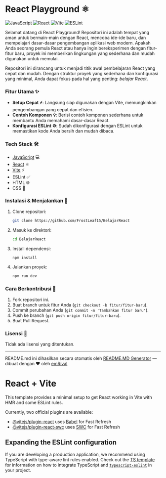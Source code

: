 # React Playground ⚛️

[![JavaScript](https://img.shields.io/badge/JavaScript-%23F7DF1E.svg?style=for-the-badge&logo=javascript&color=%23F7DF1E&style=for-the-badge&style=for-the-badge&style=for-the-badge&style=for-the-badge)](https://www.javascript.com/)  [![React](https://img.shields.io/badge/React-%2320232a.svg?style=for-the-badge&logo=react&logoColor=%2361DAFB)](https://reactjs.org/)  [![Vite](https://img.shields.io/badge/Vite-%23646CFF.svg?style=for-the-badge&logo=vite&logoColor=white)](https://vitejs.dev/) [![ESLint](https://img.shields.io/badge/ESLint-%234A154B.svg?style=for-the-badge&logo=eslint&logoColor=white)](https://eslint.org/)

Selamat datang di React Playground! Repositori ini adalah tempat yang aman untuk bermain-main dengan React, mencoba ide-ide baru, dan mempelajari dasar-dasar pengembangan aplikasi web modern. Apakah Anda seorang pemula React atau hanya ingin bereksperimen dengan fitur-fitur baru, proyek ini memberikan lingkungan yang sederhana dan mudah digunakan untuk memulai.

Repositori ini dirancang untuk menjadi titik awal pembelajaran React yang cepat dan mudah. Dengan struktur proyek yang sederhana dan konfigurasi yang minimal, Anda dapat fokus pada hal yang penting: *belajar React*.

### **Fitur Utama ✨**

*   **Setup Cepat ⚡**: Langsung siap digunakan dengan Vite, memungkinkan pengembangan yang cepat dan efisien.
*   **Contoh Komponen 💡**: Berisi contoh komponen sederhana untuk membantu Anda memahami dasar-dasar React.
*   **Konfigurasi ESLint ⚙️**: Sudah dikonfigurasi dengan ESLint untuk memastikan kode Anda bersih dan mudah dibaca.

### **Tech Stack 🛠️**

*   [JavaScript](https://www.javascript.com/) 💻
*   [React](https://reactjs.org/) ⚛️
*   [Vite](https://vitejs.dev/) ⚡
*   ESLint ✅
*   HTML 🌐
*   CSS 🎨

### **Instalasi & Menjalankan 🚀**

1.  Clone repositori:

    ```bash
    git clone https://github.com/FrostLeaf15/BelajarReact
    ```
2.  Masuk ke direktori:

    ```bash
    cd BelajarReact
    ```
3.  Install dependensi:

    ```bash
    npm install
    ```
4.  Jalankan proyek:

    ```bash
    npm run dev
    ```

### **Cara Berkontribusi 🤝**

1.  Fork repositori ini.
2.  Buat branch untuk fitur Anda (`git checkout -b fitur/fitur-baru`).
3.  Commit perubahan Anda (`git commit -m 'Tambahkan fitur baru'`).
4.  Push ke branch (`git push origin fitur/fitur-baru`).
5.  Buat Pull Request.

### **Lisensi 📄**

Tidak ada lisensi yang ditentukan.


---
README.md ini dihasilkan secara otomatis oleh [README.MD Generator](https://github.com/emRival) — dibuat dengan ❤️ oleh [emRival](https://github.com/emRival)

# React + Vite

This template provides a minimal setup to get React working in Vite with HMR and some ESLint rules.

Currently, two official plugins are available:

- [@vitejs/plugin-react](https://github.com/vitejs/vite-plugin-react/blob/main/packages/plugin-react) uses [Babel](https://babeljs.io/) for Fast Refresh
- [@vitejs/plugin-react-swc](https://github.com/vitejs/vite-plugin-react/blob/main/packages/plugin-react-swc) uses [SWC](https://swc.rs/) for Fast Refresh

## Expanding the ESLint configuration

If you are developing a production application, we recommend using TypeScript with type-aware lint rules enabled. Check out the [TS template](https://github.com/vitejs/vite/tree/main/packages/create-vite/template-react-ts) for information on how to integrate TypeScript and [`typescript-eslint`](https://typescript-eslint.io) in your project.
